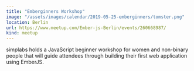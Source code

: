 ```yaml
---
title: "Emberginners Workshop"
image: "/assets/images/calendar/2019-05-25-emberginners/tomster.png"
location: Berlin
url: https://www.meetup.com/Ember-js-Berlin/events/260668987/
kind: meetup
---
```


simplabs holds a JavaScript beginner workshop for women and non-binary people that will guide attendees through building their first web application using EmberJS.